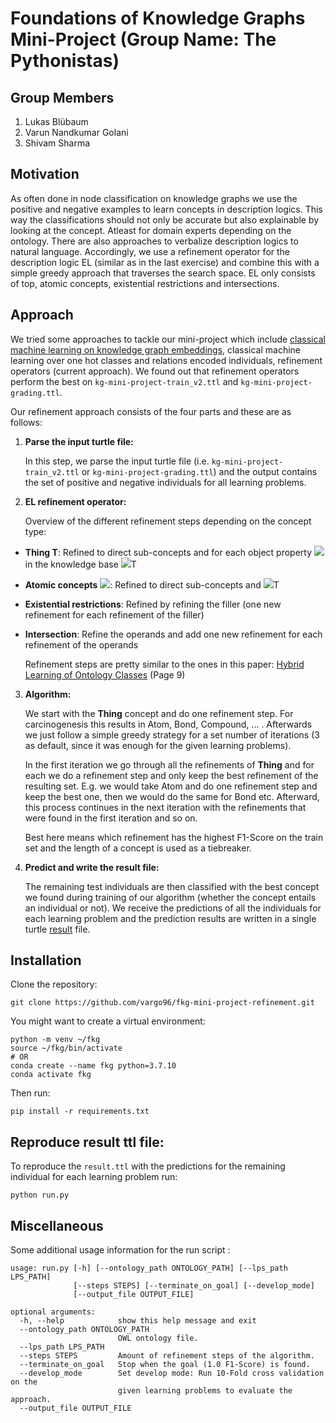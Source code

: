 # Foundations of Knowledge Graphs Mini-Project (Group Name: The Pythonistas)

## Group Members

1. Lukas Blübaum
2. Varun Nandkumar Golani
3. Shivam Sharma


## Motivation
As often done in node classification on knowledge graphs we use the positive and negative
examples to learn concepts in description logics. This way the classifications should not only
be accurate but also explainable by looking at the concept. Atleast for domain experts depending
on the ontology. There are also approaches to verbalize description logics to natural language.
Accordingly, we use a refinement operator for the description logic EL (similar as in the last exercise)
and combine this with a simple greedy approach that traverses the search space. EL only consists of top,
atomic concepts, existential restrictions and intersections.

## Approach 

We tried some approaches to tackle our mini-project which include [classical machine learning on knowledge graph embeddings](https://github.com/vargo96/fkg-mini-project), classical machine learning over one hot classes and relations encoded individuals, refinement operators (current approach). We found out that refinement operators perform the best on `kg-mini-project-train_v2.ttl` and `kg-mini-project-grading.ttl`. 

Our refinement approach consists of the four parts and these are as follows:

1. **Parse the input turtle file:**
    
    In this step, we parse the input turtle file (i.e. `kg-mini-project-train_v2.ttl` or `kg-mini-project-grading.ttl`) and the output contains the set of positive and negative individuals for all learning problems.
   

2. **EL refinement operator:**

    Overview of the different refinement steps depending on the concept type:
- **Thing T**: Refined to direct sub-concepts and for each object property <img src="https://render.githubusercontent.com/render/math?math=r"> in the knowledge base <img src="https://render.githubusercontent.com/render/math?math=\exists r.">T 
- **Atomic concepts** <img src="https://render.githubusercontent.com/render/math?math=C">: Refined to direct sub-concepts and <img src="https://render.githubusercontent.com/render/math?math=C \sqcap ">T 
- **Existential restrictions**: Refined by refining the filler (one new refinement for each refinement of the filler)
- **Intersection**: Refine the operands and add one new refinement for each refinement of the operands

  Refinement steps are pretty similar to the ones in this paper: [Hybrid Learning of Ontology Classes](https://jens-lehmann.org/files/2007/hybrid_learning.pdf) (Page 9)


3. **Algorithm:**

    We start with the **Thing** concept and do one refinement step. For carcinogenesis this results in Atom, Bond, Compound, ... .
    Afterwards we just follow a simple greedy strategy for a set number of iterations (3 as default, since it was enough for the given learning problems). 

    In the first iteration we go through all the refinements of **Thing** and for each we do a refinement step and only keep the best refinement of the resulting set. E.g. we would take Atom and do one refinement step and keep the best one, then we would do the same for Bond etc. Afterward, this process continues in the next iteration with the refinements that were found in the first iteration and so on.

    Best here means which refinement has the highest F1-Score on the train set and the length of a concept is used as a tiebreaker.


4. **Predict and write the result file:**

   The remaining test individuals are then classified with the best concept we found during training of our algorithm (whether the concept entails an individual or not). 
   We receive the predictions of all the individuals for each learning problem and the prediction results are written in a single turtle [result](result.ttl) file.


## Installation
Clone the repository:

```
git clone https://github.com/vargo96/fkg-mini-project-refinement.git
```
You might want to create a virtual environment:
```
python -m venv ~/fkg
source ~/fkg/bin/activate
# OR
conda create --name fkg python=3.7.10
conda activate fkg
```
Then run:
```
pip install -r requirements.txt
```

## Reproduce result ttl file:
To reproduce the ```result.ttl``` with the predictions for the remaining individual for each learning problem run:
```
python run.py
```

## Miscellaneous
Some additional usage information for the run script :

```
usage: run.py [-h] [--ontology_path ONTOLOGY_PATH] [--lps_path LPS_PATH]
              [--steps STEPS] [--terminate_on_goal] [--develop_mode]
              [--output_file OUTPUT_FILE]

optional arguments:
  -h, --help            show this help message and exit
  --ontology_path ONTOLOGY_PATH
                        OWL ontology file.
  --lps_path LPS_PATH
  --steps STEPS         Amount of refinement steps of the algorithm.
  --terminate_on_goal   Stop when the goal (1.0 F1-Score) is found.
  --develop_mode        Set develop mode: Run 10-Fold cross validation on the
                        given learning problems to evaluate the approach.
  --output_file OUTPUT_FILE
```
